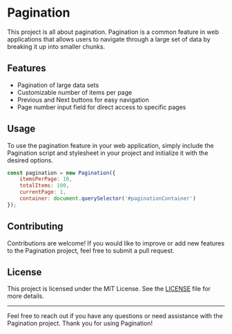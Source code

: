 # Pagination

This project is all about pagination. Pagination is a common feature in web applications that allows users to navigate through a large set of data by breaking it up into smaller chunks.

## Features
- Pagination of large data sets
- Customizable number of items per page
- Previous and Next buttons for easy navigation
- Page number input field for direct access to specific pages

## Usage
To use the pagination feature in your web application, simply include the Pagination script and stylesheet in your project and initialize it with the desired options. 

```javascript
const pagination = new Pagination({
    itemsPerPage: 10,
    totalItems: 100,
    currentPage: 1,
    container: document.querySelector('#paginationContainer')
});
```

## Contributing
Contributions are welcome! If you would like to improve or add new features to the Pagination project, feel free to submit a pull request.

## License
This project is licensed under the MIT License. See the [LICENSE](LICENSE) file for more details.

---

Feel free to reach out if you have any questions or need assistance with the Pagination project. Thank you for using Pagination!